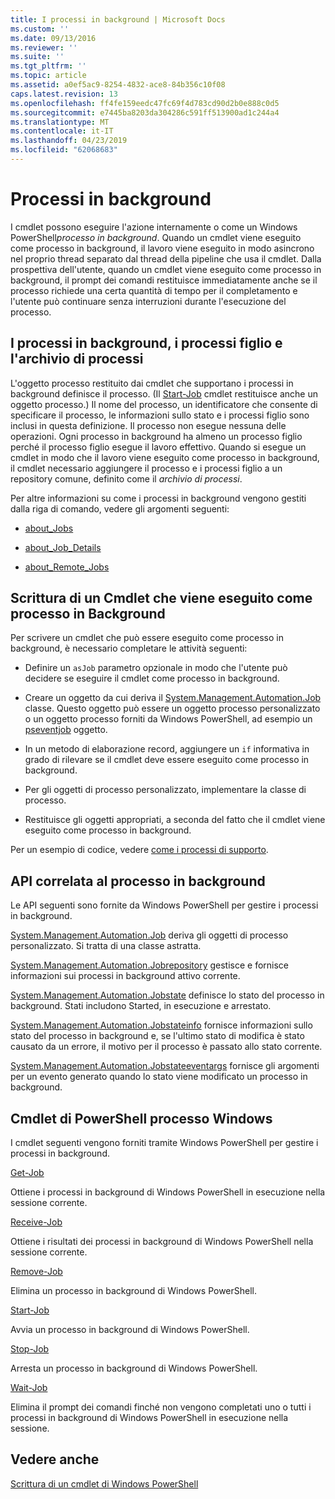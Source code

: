 ```yaml
---
title: I processi in background | Microsoft Docs
ms.custom: ''
ms.date: 09/13/2016
ms.reviewer: ''
ms.suite: ''
ms.tgt_pltfrm: ''
ms.topic: article
ms.assetid: a0ef5ac9-8254-4832-ace8-84b356c10f08
caps.latest.revision: 13
ms.openlocfilehash: ff4fe159eedc47fc69f4d783cd90d2b0e888c0d5
ms.sourcegitcommit: e7445ba8203da304286c591ff513900ad1c244a4
ms.translationtype: MT
ms.contentlocale: it-IT
ms.lasthandoff: 04/23/2019
ms.locfileid: "62068683"
---
```

# <a name="background-jobs"></a>Processi in background

I cmdlet possono eseguire l'azione internamente o come un Windows PowerShell*processo in background*. Quando un cmdlet viene eseguito come processo in background, il lavoro viene eseguito in modo asincrono nel proprio thread separato dal thread della pipeline che usa il cmdlet. Dalla prospettiva dell'utente, quando un cmdlet viene eseguito come processo in background, il prompt dei comandi restituisce immediatamente anche se il processo richiede una certa quantità di tempo per il completamento e l'utente può continuare senza interruzioni durante l'esecuzione del processo.

## <a name="background-jobs-child-jobs-and-the-job-repository"></a>I processi in background, i processi figlio e l'archivio di processi

L'oggetto processo restituito dai cmdlet che supportano i processi in background definisce il processo. (Il [Start-Job](/powershell/module/Microsoft.PowerShell.Core/Start-Job) cmdlet restituisce anche un oggetto processo.) Il nome del processo, un identificatore che consente di specificare il processo, le informazioni sullo stato e i processi figlio sono inclusi in questa definizione. Il processo non esegue nessuna delle operazioni. Ogni processo in background ha almeno un processo figlio perché il processo figlio esegue il lavoro effettivo. Quando si esegue un cmdlet in modo che il lavoro viene eseguito come processo in background, il cmdlet necessario aggiungere il processo e i processi figlio a un repository comune, definito come il *archivio di processi*.

Per altre informazioni su come i processi in background vengono gestiti dalla riga di comando, vedere gli argomenti seguenti:

- [about_Jobs](/powershell/module/microsoft.powershell.core/about/about_jobs)

- [about_Job_Details](/powershell/module/microsoft.powershell.core/about/about_job_details)

- [about_Remote_Jobs](/powershell/module/microsoft.powershell.core/about/about_remote_jobs)

## <a name="writing-a-cmdlet-that-runs-as-a-background-job"></a>Scrittura di un Cmdlet che viene eseguito come processo in Background

Per scrivere un cmdlet che può essere eseguito come processo in background, è necessario completare le attività seguenti:

- Definire un `asJob` parametro opzionale in modo che l'utente può decidere se eseguire il cmdlet come processo in background.

- Creare un oggetto da cui deriva il [System.Management.Automation.Job](/dotnet/api/System.Management.Automation.Job) classe. Questo oggetto può essere un oggetto processo personalizzato o un oggetto processo forniti da Windows PowerShell, ad esempio un [pseventjob](/dotnet/api/System.Management.Automation.PSEventJob) oggetto.

- In un metodo di elaborazione record, aggiungere un `if` informativa in grado di rilevare se il cmdlet deve essere eseguito come processo in background.

- Per gli oggetti di processo personalizzato, implementare la classe di processo.

- Restituisce gli oggetti appropriati, a seconda del fatto che il cmdlet viene eseguito come processo in background.

Per un esempio di codice, vedere [come i processi di supporto](./how-to-support-jobs.md).

## <a name="background-job-related-apis"></a>API correlata al processo in background

Le API seguenti sono fornite da Windows PowerShell per gestire i processi in background.

[System.Management.Automation.Job](/dotnet/api/System.Management.Automation.Job) deriva gli oggetti di processo personalizzato. Si tratta di una classe astratta.

[System.Management.Automation.Jobrepository](/dotnet/api/System.Management.Automation.JobRepository) gestisce e fornisce informazioni sui processi in background attivo corrente.

[System.Management.Automation.Jobstate](/dotnet/api/System.Management.Automation.JobState) definisce lo stato del processo in background. Stati includono Started, in esecuzione e arrestato.

[System.Management.Automation.Jobstateinfo](/dotnet/api/System.Management.Automation.JobStateInfo) fornisce informazioni sullo stato del processo in background e, se l'ultimo stato di modifica è stato causato da un errore, il motivo per il processo è passato allo stato corrente.

[System.Management.Automation.Jobstateeventargs](/dotnet/api/System.Management.Automation.JobStateEventArgs) fornisce gli argomenti per un evento generato quando lo stato viene modificato un processo in background.

## <a name="windows-powershell-job-cmdlets"></a>Cmdlet di PowerShell processo Windows

I cmdlet seguenti vengono forniti tramite Windows PowerShell per gestire i processi in background.

[Get-Job](/powershell/module/Microsoft.PowerShell.Core/Get-Job)

Ottiene i processi in background di Windows PowerShell in esecuzione nella sessione corrente.

[Receive-Job](/powershell/module/Microsoft.PowerShell.Core/Receive-Job)

Ottiene i risultati dei processi in background di Windows PowerShell nella sessione corrente.

[Remove-Job](/powershell/module/Microsoft.PowerShell.Core/Remove-Job)

Elimina un processo in background di Windows PowerShell.

[Start-Job](/powershell/module/Microsoft.PowerShell.Core/Start-Job)

Avvia un processo in background di Windows PowerShell.

[Stop-Job](/powershell/module/Microsoft.PowerShell.Core/Stop-Job)

Arresta un processo in background di Windows PowerShell.

[Wait-Job](/powershell/module/Microsoft.PowerShell.Core/Wait-Job)

Elimina il prompt dei comandi finché non vengono completati uno o tutti i processi in background di Windows PowerShell in esecuzione nella sessione.

## <a name="see-also"></a>Vedere anche

[Scrittura di un cmdlet di Windows PowerShell](./writing-a-windows-powershell-cmdlet.md)
